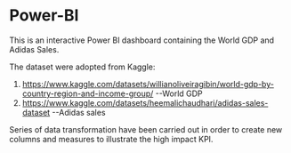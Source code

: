 # Power-BI
This is an interactive Power BI dashboard containing the World GDP and Adidas Sales.

The dataset were adopted from Kaggle:
1. https://www.kaggle.com/datasets/willianoliveiragibin/world-gdp-by-country-region-and-income-group/ --World GDP
2. https://www.kaggle.com/datasets/heemalichaudhari/adidas-sales-dataset --Adidas sales

Series of data transformation have been carried out in order to create new columns and measures to illustrate the high impact KPI.



